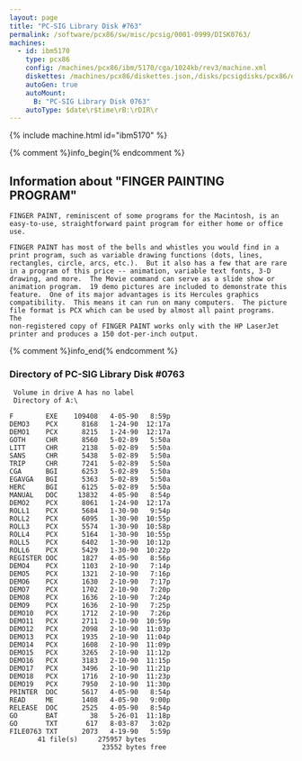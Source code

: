 ```yaml
---
layout: page
title: "PC-SIG Library Disk #763"
permalink: /software/pcx86/sw/misc/pcsig/0001-0999/DISK0763/
machines:
  - id: ibm5170
    type: pcx86
    config: /machines/pcx86/ibm/5170/cga/1024kb/rev3/machine.xml
    diskettes: /machines/pcx86/diskettes.json,/disks/pcsigdisks/pcx86/diskettes.json
    autoGen: true
    autoMount:
      B: "PC-SIG Library Disk 0763"
    autoType: $date\r$time\rB:\rDIR\r
---
```


{% include machine.html id="ibm5170" %}

{% comment %}info_begin{% endcomment %}

## Information about "FINGER PAINTING PROGRAM"

    FINGER PAINT, reminiscent of some programs for the Macintosh, is an
    easy-to-use, straightforward paint program for either home or office
    use.
    
    FINGER PAINT has most of the bells and whistles you would find in a
    print program, such as variable drawing functions (dots, lines,
    rectangles, circle, arcs, etc.).  But it also has a few that are rare
    in a program of this price -- animation, variable text fonts, 3-D
    drawing, and more.  The Movie command can serve as a slide show or
    animation program.  19 demo pictures are included to demonstrate this
    feature.  One of its major advantages is its Hercules graphics
    compatibility.  This means it can run on many computers.  The picture
    file format is PCX which can be used by almost all paint programs.  The
    non-registered copy of FINGER PAINT works only with the HP LaserJet
    printer and produces a 150 dot-per-inch output.
{% comment %}info_end{% endcomment %}


### Directory of PC-SIG Library Disk #0763

     Volume in drive A has no label
     Directory of A:\

    F        EXE    109408   4-05-90   8:59p
    DEMO3    PCX      8168   1-24-90  12:17a
    DEMO1    PCX      8215   1-24-90  12:17a
    GOTH     CHR      8560   5-02-89   5:50a
    LITT     CHR      2138   5-02-89   5:50a
    SANS     CHR      5438   5-02-89   5:50a
    TRIP     CHR      7241   5-02-89   5:50a
    CGA      BGI      6253   5-02-89   5:50a
    EGAVGA   BGI      5363   5-02-89   5:50a
    HERC     BGI      6125   5-02-89   5:50a
    MANUAL   DOC     13832   4-05-90   8:54p
    DEMO2    PCX      8061   1-24-90  12:17a
    ROLL1    PCX      5684   1-30-90   9:54p
    ROLL2    PCX      6095   1-30-90  10:55p
    ROLL3    PCX      5574   1-30-90  10:58p
    ROLL4    PCX      5164   1-30-90  10:55p
    ROLL5    PCX      6402   1-30-90  10:12p
    ROLL6    PCX      5429   1-30-90  10:22p
    REGISTER DOC      1827   4-05-90   8:56p
    DEMO4    PCX      1103   2-10-90   7:14p
    DEMO5    PCX      1321   2-10-90   7:16p
    DEMO6    PCX      1630   2-10-90   7:17p
    DEMO7    PCX      1702   2-10-90   7:20p
    DEMO8    PCX      1636   2-10-90   7:24p
    DEMO9    PCX      1636   2-10-90   7:25p
    DEMO10   PCX      1712   2-10-90   7:26p
    DEMO11   PCX      2711   2-10-90  10:59p
    DEMO12   PCX      2098   2-10-90  11:03p
    DEMO13   PCX      1935   2-10-90  11:04p
    DEMO14   PCX      1608   2-10-90  11:09p
    DEMO15   PCX      3265   2-10-90  11:12p
    DEMO16   PCX      3183   2-10-90  11:15p
    DEMO17   PCX      3496   2-10-90  11:21p
    DEMO18   PCX      1716   2-10-90  11:23p
    DEMO19   PCX      7950   2-10-90  11:30p
    PRINTER  DOC      5617   4-05-90   8:54p
    READ     ME       1408   4-05-90   9:00p
    RELEASE  DOC      2525   4-05-90   8:54p
    GO       BAT        38   5-26-01  11:18p
    GO       TXT       617   8-03-87   3:02p
    FILE0763 TXT      2073   4-19-90   5:59p
           41 file(s)     275957 bytes
                           23552 bytes free
